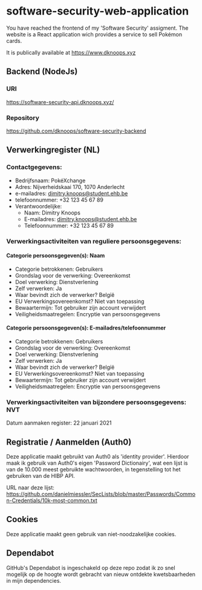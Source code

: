 # software-security-web-application

You have reached the frontend of my 'Software Security' assigment. The website is a React application wich provides a service to sell Pokémon cards.

It is publically available at https://www.dknoops.xyz

## Backend (NodeJs)
### URI
https://software-security-api.dknoops.xyz/

### Repository
https://github.com/dknoops/software-security-backend

## Verwerkingregister (NL)

### Contactgegevens:

- Bedrijfsnaam: PokéXchange
- Adres: Nijverheidskaai 170, 1070 Anderlecht
- e-mailadres: dimitry.knoops@student.ehb.be
- telefoonnummer: +32 123 45 67 89
- Verantwoordelijke:
  - Naam: Dimitry Knoops
  - E-mailadres: dimitry.knoops@student.ehb.be
  - Telefoonnummer: +32 123 45 67 89

### Verwerkingsactiviteiten van reguliere persoonsgegevens:

#### Categorie persoonsgegeven(s): Naam

- Categorie betrokkenen: Gebruikers
- Grondslag voor de verwerking: Overeenkomst
- Doel verwerking: Dienstverlening
- Zelf verwerken: Ja
- Waar bevindt zich de verwerker? België
- EU Verwerkingsovereenkomst? Niet van toepassing
- Bewaartermijn: Tot gebruiker zijn account verwijdert
- Veiligheidsmaatregelen: Encryptie van persoonsgegevens

#### Categorie persoonsgegeven(s): E-mailadres/telefoonnummer

- Categorie betrokkenen: Gebruikers
- Grondslag voor de verwerking: Overeenkomst
- Doel verwerking: Dienstverlening
- Zelf verwerken: Ja
- Waar bevindt zich de verwerker? België
- EU Verwerkingsovereenkomst? Niet van toepassing
- Bewaartermijn: Tot gebruiker zijn account verwijdert
- Veiligheidsmaatregelen: Encryptie van persoonsgegevens

### Verwerkingsactiviteiten van bijzondere persoonsgegevens: NVT

Datum aanmaken register: 22 januari 2021

## Registratie / Aanmelden (Auth0)
Deze applicatie maakt gebruikt van Auth0 als 'identity provider'. Hierdoor maak ik gebruik van Auth0's eigen 'Password Dictionairy', wat een lijst is van de 10.000 meest gebruikte wachtwoorden, in tegenstelling tot het gebruiken van de HIBP API.

URL naar deze lijst: https://github.com/danielmiessler/SecLists/blob/master/Passwords/Common-Credentials/10k-most-common.txt

## Cookies
Deze applicatie maakt geen gebruik van niet-noodzakelijke cookies.

## Dependabot
GitHub's Dependabot is ingeschakeld op deze repo zodat ik zo snel mogelijk op de hoogte wordt gebracht van nieuw ontdekte kwetsbaarheden in mijn dependencies.
